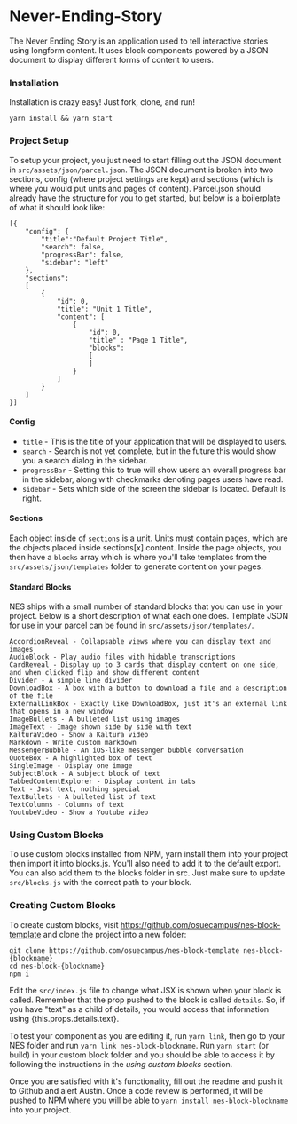 # Never-Ending-Story

The Never Ending Story is an application used to tell interactive stories using longform content. It uses block components powered by a JSON document to display different forms of content to users.

### Installation

Installation is crazy easy! Just fork, clone, and run!

```
yarn install && yarn start
```

### Project Setup

To setup your project, you just need to start filling out the JSON document in `src/assets/json/parcel.json`. The JSON document is broken into two sections, config (where project settings are kept) and sections (which is where you would put units and pages of content). Parcel.json should already have the structure for you to get started, but below is a boilerplate of what it should look like:

```
[{
    "config": {
        "title":"Default Project Title",
        "search": false,
        "progressBar": false,
        "sidebar": "left"
    },
    "sections": 
    [
        {
            "id": 0,
            "title": "Unit 1 Title",
            "content": [
                {
                    "id": 0,
                    "title" : "Page 1 Title",
                    "blocks":
                    [
                    ]
                }
            ]
        }
    ]
}]
```

#### Config
* `title` - This is the title of your application that will be displayed to users.
* `search` - Search is not yet complete, but in the future this would show you a search dialog in the sidebar.
* `progressBar` - Setting this to true will show users an overall progress bar in the sidebar, along with checkmarks denoting pages users have read.
* `sidebar` - Sets which side of the screen the sidebar is located. Default is right.

#### Sections

Each object inside of `sections` is a unit. Units must contain pages, which are the objects placed inside sections[x].content. Inside the page objects, you then have a `blocks` array which is where you'll take templates from the `src/assets/json/templates` folder to generate content on your pages.

#### Standard Blocks

NES ships with a small number of standard blocks that you can use in your project. Below is a short description of what each one does. Template JSON for use in your parcel can be found in `src/assets/json/templates/`.

````
AccordionReveal - Collapsable views where you can display text and images
AudioBlock - Play audio files with hidable transcriptions
CardReveal - Display up to 3 cards that display content on one side, and when clicked flip and show different content
Divider - A simple line divider
DownloadBox - A box with a button to download a file and a description of the file
ExternalLinkBox - Exactly like DownloadBox, just it's an external link that opens in a new window
ImageBullets - A bulleted list using images
ImageText - Image shown side by side with text
KalturaVideo - Show a Kaltura video
Markdown - Write custom markdown
MessengerBubble - An iOS-like messenger bubble conversation
QuoteBox - A highlighted box of text
SingleImage - Display one image
SubjectBlock - A subject block of text
TabbedContentExplorer - Display content in tabs
Text - Just text, nothing special
TextBullets - A bulleted list of text
TextColumns - Columns of text
YoutubeVideo - Show a Youtube video
````

### Using Custom Blocks

To use custom blocks installed from NPM, yarn install them into your project then import it into blocks.js. You'll also need to add it to the default export. You can also add them to the blocks folder in src. Just make sure to update `src/blocks.js` with the correct path to your block.

### Creating Custom Blocks

To create custom blocks, visit https://github.com/osuecampus/nes-block-template and clone the project into a new folder:

````
git clone https://github.com/osuecampus/nes-block-template nes-block-{blockname}
cd nes-block-{blockname}
npm i
````

Edit the `src/index.js` file to change what JSX is shown when your block is called. Remember that the prop pushed to the block is called `details`. So, if you have "text" as a child of details, you would access that information using {this.props.details.text}.

To test your component as you are editing it, run `yarn link`, then go to your NES folder and run `yarn link nes-block-blockname`. Run `yarn start` (or build) in your custom block folder and you should be able to access it by following the instructions in the *using custom blocks* section. 

Once you are satisfied with it's functionality, fill out the readme and push it to Github and alert Austin. Once a code review is performed, it will be pushed to NPM where you will be able to `yarn install nes-block-blockname` into your project.
